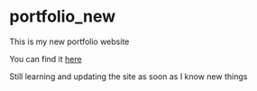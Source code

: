 # portfolio_new
This is my new portfolio website 

You can find it [here](senthilkumarnew.netlify.app/)

Still learning and updating the site as soon as I know new things

